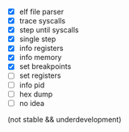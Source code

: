 - [x] elf file parser
- [x] trace syscalls
- [x] step until syscalls
- [x] single step
- [x] info registers
- [x] info memory
- [x] set breakpoints
- [ ] set registers 
- [ ] info pid
- [ ] hex dump
- [ ] no idea

(not stable && underdevelopment)
